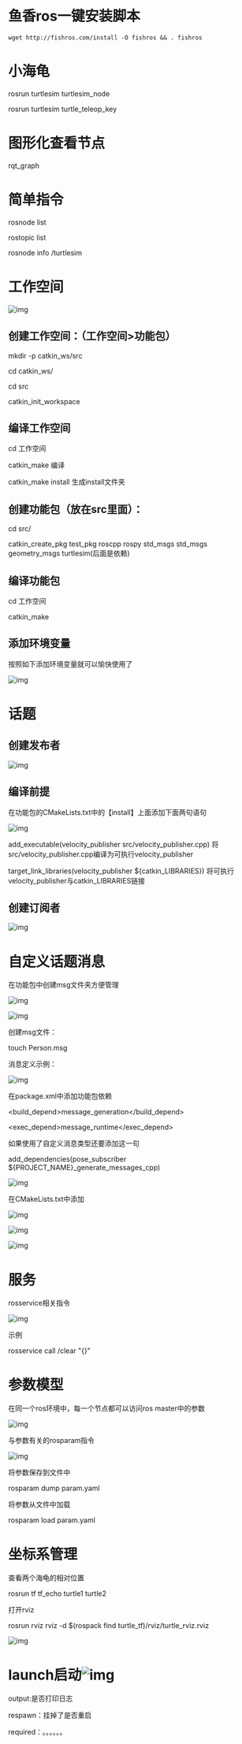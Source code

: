 # 鱼香ros一键安装脚本

```plain
wget http://fishros.com/install -O fishros && . fishros
```

# 小海龟

rosrun turtlesim turtlesim_node

rosrun turtlesim turtle_teleop_key

# 图形化查看节点

rqt_graph

# 简单指令

rosnode list

rostopic list

rosnode info /turtlesim

# 工作空间

![img](https://cdn.nlark.com/yuque/0/2025/png/50704934/1742789595673-44b04fec-6361-425c-b5c7-21d54577da51.png)

## 创建工作空间：（工作空间>功能包）

mkdir -p catkin_ws/src

cd catkin_ws/

cd src

catkin_init_workspace 

## 编译工作空间

cd 工作空间

catkin_make 编译

catkin_make install 生成install文件夹

## 创建功能包（放在src里面）：

cd src/

catkin_create_pkg test_pkg roscpp rospy std_msgs std_msgs geometry_msgs turtlesim(后面是依赖)

## 编译功能包

cd 工作空间

catkin_make 

## 添加环境变量

按照如下添加环境变量就可以愉快使用了

![img](https://cdn.nlark.com/yuque/0/2025/png/50704934/1742790566898-8d9ea80a-fa30-446f-942a-8878c52fbdcf.png)

# 话题

## 创建发布者

![img](https://cdn.nlark.com/yuque/0/2025/png/50704934/1742804971911-5b41820d-d2dc-4611-b275-c8472faf2d37.png)

## 编译前提

在功能包的CMakeLists.txt中的【install】上面添加下面两句语句

![img](https://cdn.nlark.com/yuque/0/2025/png/50704934/1742805201776-69d41ca1-cef0-4892-b759-6153f61be5f3.png)

add_executable(velocity_publisher src/velocity_publisher.cpp)  将src/velocity_publisher.cpp编译为可执行velocity_publisher

target_link_libraries(velocity_publisher ${catkin_LIBRARIES}) 将可执行velocity_publisher与catkin_LIBRARIES链接

## 创建订阅者

![img](https://cdn.nlark.com/yuque/0/2025/png/50704934/1742806493583-18fa037e-e22d-4069-8a23-b4c6f12aa2de.png)

# 自定义话题消息

在功能包中创建msg文件夹方便管理

![img](https://cdn.nlark.com/yuque/0/2025/png/50704934/1742806662879-f207830c-fcfa-4849-b34b-2425c70ad877.png)

![img](https://cdn.nlark.com/yuque/0/2025/png/50704934/1742806555616-9825f52a-d046-44d4-a8c6-c665f28b5b81.png)

创建msg文件：

touch Person.msg

消息定义示例：

![img](https://cdn.nlark.com/yuque/0/2025/png/50704934/1742806967364-e29713a3-bab5-4b0c-a6d1-1100f7f378db.png)

在package.xml中添加功能包依赖

<build_depend>message_generation</build_depend>

<exec_depend>message_runtime</exec_depend>

如果使用了自定义消息类型还要添加这一句

add_dependencies(pose_subscriber ${PROJECT_NAME}_generate_messages_cpp)

![img](https://cdn.nlark.com/yuque/0/2025/png/50704934/1742807336852-b5cf655e-428f-4932-bbd6-50b9491229dc.png)

在CMakeLists.txt中添加

![img](https://cdn.nlark.com/yuque/0/2025/png/50704934/1742807725006-aab4287e-b7c5-458f-a4ea-63cc74cab1a2.png)

![img](https://cdn.nlark.com/yuque/0/2025/png/50704934/1742807738708-5ae1bd8f-0f80-4a08-bad1-92c8c31813a2.png)

![img](https://cdn.nlark.com/yuque/0/2025/png/50704934/1742807678770-be13661d-c606-47bf-b0b1-710859b76a36.png)

# 服务

rosservice相关指令

![img](https://cdn.nlark.com/yuque/0/2025/png/50704934/1742824342616-74c68f7d-92d0-4013-a35d-28c2cccac9f3.png)

示例

rosservice call /clear "{}"

# 参数模型

在同一个ros环境中，每一个节点都可以访问ros master中的参数

![img](https://cdn.nlark.com/yuque/0/2025/png/50704934/1742823753302-42801601-8ae2-4503-b3d7-4e856ce568c1.png)

与参数有关的rosparam指令

![img](https://cdn.nlark.com/yuque/0/2025/png/50704934/1742823968886-84f73bb5-73ed-4c28-87b0-67f4894d287c.png)

将参数保存到文件中

rosparam dump param.yaml

将参数从文件中加载

rosparam load param.yaml

# 坐标系管理

查看两个海龟的相对位置

rosrun tf tf_echo turtle1 turtle2

打开rviz

rosrun rviz rviz -d $(rospack find turtle_tf)/rviz/turtle_rviz.rviz

![img](https://cdn.nlark.com/yuque/0/2025/png/50704934/1742826817165-5b04aa49-d27a-4a8f-ac24-f30e8b279b41.png)

# launch启动![img](https://cdn.nlark.com/yuque/0/2025/png/50704934/1742827045210-337bbae9-ecbd-4304-9e9b-1a85224ab674.png)

output:是否打印日志

respawn：挂掉了是否重启

required：。。。。。。